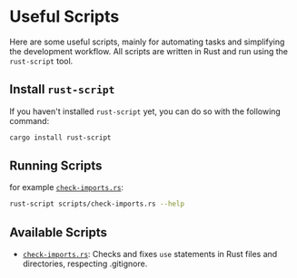 # Useful Scripts

Here are some useful scripts, mainly for automating tasks and simplifying the development workflow.
All scripts are written in Rust and run using the `rust-script` tool.

## Install `rust-script`

If you haven't installed `rust-script` yet, you can do so with the following command:

```bash
cargo install rust-script
```

## Running Scripts

for example [`check-imports.rs`](check-imports.rs):

```bash
rust-script scripts/check-imports.rs --help
```

## Available Scripts

- [`check-imports.rs`](check-imports.rs): Checks and fixes `use` statements in Rust files and directories, respecting .gitignore.
